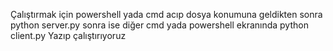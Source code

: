 Çalıştırmak için powershell yada cmd acıp dosya konumuna geldikten sonra
python server.py
sonra ise diğer cmd yada powershell ekranında
python client.py
Yazıp çalıştırıyoruz 